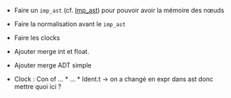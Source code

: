 * Faire un `imp_ast` (cf. [Imp_ast](https://github.com/emilienlemaire/MiniLustreLLVM/blob/main/src/target/imp.ml)) 
    pour pouvoir avoir la mémoire des nœuds
* Faire la normalisation avant le `imp_ast`
* Faire les clocks
* Ajouter merge int et float.
* Ajouter merge ADT simple


* Clock : Con of ... * ... * Ident.t -> on a changé en expr dans ast donc mettre quoi ici ?

